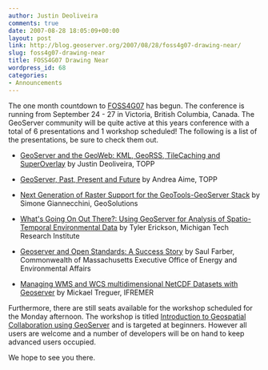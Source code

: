 ```yaml
---
author: Justin Deoliveira
comments: true
date: 2007-08-28 18:05:09+00:00
layout: post
link: http://blog.geoserver.org/2007/08/28/foss4g07-drawing-near/
slug: foss4g07-drawing-near
title: FOSS4G07 Drawing Near
wordpress_id: 68
categories:
- Announcements
---
```


The one month countdown to [FOSS4G07](http://www.foss4g2007.org/) has begun. The conference is running from September 24 - 27 in Victoria, British Columbia, Canada. The GeoServer community will be quite active at this years conference with a total of 6 presentations and 1 workshop scheduled! The following is a list of the presentations, be sure to check them out.



	
  * [GeoServer and the GeoWeb: KML, GeoRSS, TileCaching and SuperOverlay](http://www.foss4g2007.org/presentations/view.php?abstract_id=141) by Justin Deoliveira, TOPP

	
  * [GeoServer, Past, Present and Future](http://www.foss4g2007.org/presentations/view.php?abstract_id=111) by Andrea Aime, TOPP

	
  * [Next Generation of Raster Support for the GeoTools-GeoServer Stack](http://www.foss4g2007.org/presentations/view.php?abstract_id=241) by Simone Giannecchini, GeoSolutions

	
  * [What's Going On Out There?: Using GeoServer for Analysis of Spatio-Temporal Environmental Data](http://www.foss4g2007.org/presentations/view.php?abstract_id=139) by Tyler Erickson, Michigan Tech Research Institute

	
  * [Geoserver and Open Standards: A Success Story](http://www.foss4g2007.org/presentations/view.php?abstract_id=8) by Saul Farber, Commonwealth of Massachusetts Executive Office of Energy and Environmental Affairs

	
  * [Managing WMS and WCS multidimensional NetCDF Datasets with Geoserver](http://www.foss4g2007.org/presentations/view.php?abstract_id=225) by Mickael Treguer, IFREMER


Furthermore, there are still seats available for the workshop scheduled for the Monday afternoon. The workshop is titled [Introduction to Geospatial Collaboration using GeoServer](http://www.foss4g2007.org/workshops/W-07/) and is targeted at beginners. However all users are welcome and a number of developers will be on hand to keep advanced users occupied.

We hope to see you there.
